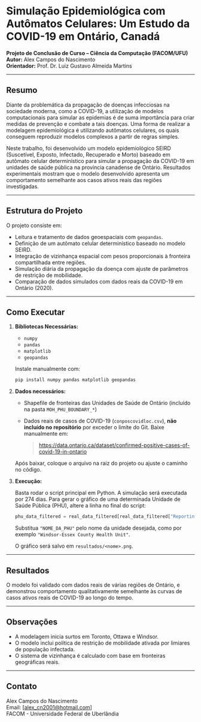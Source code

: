 
# Simulação Epidemiológica com Autômatos Celulares: Um Estudo da COVID-19 em Ontário, Canadá

**Projeto de Conclusão de Curso – Ciência da Computação (FACOM/UFU)**  
**Autor:** Alex Campos do Nascimento  
**Orientador:** Prof. Dr. Luiz Gustavo Almeida Martins

---

## Resumo

Diante da problemática da propagação de doenças infecciosas na sociedade moderna, como a COVID-19, a utilização de modelos computacionais para simular as epidemias é de suma importância para criar medidas de prevenção e combate a tais doenças. Uma forma de realizar a modelagem epidemiológica é utilizando autômatos celulares, os quais conseguem reproduzir modelos complexos a partir de regras simples.

Neste trabalho, foi desenvolvido um modelo epidemiológico SEIRD (Suscetível, Exposto, Infectado, Recuperado e Morto) baseado em autômato celular determinístico para simular a propagação da COVID-19 em unidades de saúde pública na província canadense de Ontário. Resultados experimentais mostram que o modelo desenvolvido apresenta um comportamento semelhante aos casos ativos reais das regiões investigadas.

---

## Estrutura do Projeto

O projeto consiste em:

- Leitura e tratamento de dados geoespaciais com `geopandas`.
- Definição de um autômato celular determinístico baseado no modelo SEIRD.
- Integração de vizinhança espacial com pesos proporcionais à fronteira compartilhada entre regiões.
- Simulação diária da propagação da doença com ajuste de parâmetros de restrição de mobilidade.
- Comparação de dados simulados com dados reais da COVID-19 em Ontário (2020).

---

## Como Executar

1. **Bibliotecas Necessárias:**

   - `numpy`
   - `pandas`
   - `matplotlib`
   - `geopandas`

   Instale manualmente com:

   ```bash
   pip install numpy pandas matplotlib geopandas
   ```

2. **Dados necessários:**

   - Shapefile de fronteiras das Unidades de Saúde de Ontário (incluído na pasta `MOH_PHU_BOUNDARY_*`)
   - Dados reais de casos de COVID-19 (`conposcovidloc.csv`), **não incluído no repositório** por exceder o limite do Git. Baixe manualmente em:

     > https://data.ontario.ca/dataset/confirmed-positive-cases-of-covid-19-in-ontario

   Após baixar, coloque o arquivo na raiz do projeto ou ajuste o caminho no código.

3. **Execução:**

   Basta rodar o script principal em Python. A simulação será executada por 274 dias. Para gerar o gráfico de uma determinada Unidade de Saúde Pública (PHU), altere a linha no final do script:

   ```python
   phu_data_filtered = real_data_filtered[real_data_filtered["Reporting_PHU"] == "NOME_DA_PHU"]
   ```

   Substitua `"NOME_DA_PHU"` pelo nome da unidade desejada, como por exemplo `"Windsor-Essex County Health Unit"`.

   O gráfico será salvo em `resultados/<nome>.png`.

---

## Resultados

O modelo foi validado com dados reais de várias regiões de Ontário, e demonstrou comportamento qualitativamente semelhante às curvas de casos ativos reais de COVID-19 ao longo do tempo.

---

## Observações

- A modelagem inicia surtos em Toronto, Ottawa e Windsor.
- O modelo inclui política de restrição de mobilidade ativada por limiares de população infectada.
- O sistema de vizinhança é calculado com base em fronteiras geográficas reais.

---

## Contato

Alex Campos do Nascimento  
Email: [alex_cn2001@hotmail.com]  
FACOM - Universidade Federal de Uberlândia
